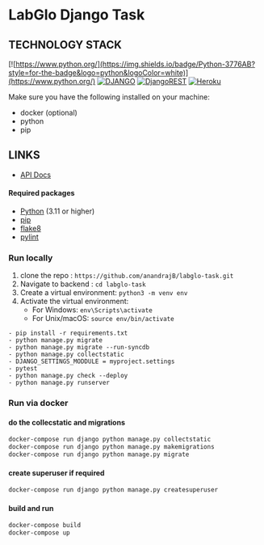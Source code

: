 
#  LabGlo Django Task


## TECHNOLOGY STACK
[![https://www.python.org/](https://img.shields.io/badge/Python-3776AB?style=for-the-badge&logo=python&logoColor=white)](https://www.python.org/)
[![DJANGO](https://img.shields.io/badge/Django-092E20?style=for-the-badge&logo=django&logoColor=white)](https://www.djangoproject.com/)
[![DjangoREST](https://img.shields.io/badge/DJANGO-REST-ff1709?style=for-the-badge&logo=django&logoColor=white&color=ff1709&labelColor=gray)](https://www.django-rest-framework.org/)
[![Heroku](https://img.shields.io/badge/heroku-%23430098.svg?style=for-the-badge&logo=heroku&logoColor=white)](https://heroku.com/)




Make sure you have the following installed on your machine:

- docker (optional)
- python
- pip


## LINKS 

- [API Docs](https://labglo-task.onrender.com/docs/redoc)


#### Required packages

- [Python](https://www.python.org/downloads/) (3.11 or higher)
- [pip](https://pip.pypa.io/en/stable/installation/)
- [flake8](https://pypi.org/project/flake8/)
- [pylint](https://pypi.org/project/pylint/)


### Run locally

1. clone the repo : `https://github.com/anandrajB/labglo-task.git`
2. Navigate to backend  : `cd labglo-task`
3. Create a virtual environment: `python3 -m venv env`
4. Activate the virtual environment:
   - For Windows: `env\Scripts\activate`
   - For Unix/macOS: `source env/bin/activate`

```
- pip install -r requirements.txt
- python manage.py migrate
- python manage.py migrate --run-syncdb
- python manage.py collectstatic
- DJANGO_SETTINGS_MODDULE = myproject.settings 
- pytest 
- python manage.py check --deploy
- python manage.py runserver
```
 
### Run via docker

#### do the collecstatic and migrations

```bash
docker-compose run django python manage.py collectstatic
docker-compose run django python manage.py makemigrations
docker-compose run django python manage.py migrate
```

#### create superuser if required

```bash
docker-compose run django python manage.py createsuperuser
```

#### build and run

```bash
docker-compose build
docker-compose up
```
